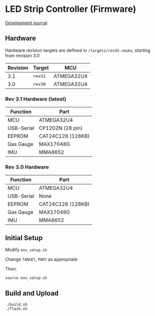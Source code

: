 # LED Strip Controller (Firmware)

[Development journal](https://projects.stevenburnett.co.uk/led_controller/)

## Hardware

Hardware revision targets are defined in `/targets/revXX.cmake`, starting from revision 3.0

| Revision   | Target   | MCU        |
| ---------- | -------- | ---------- |
| 3.1        | `rev31`  | ATMEGA32U4 |
| 3.0        | `rev30`  | ATMEGA32U4 |

### Rev 3.1 Hardware (latest)

| Function   | Part              |
| ---------- | ----------------- |
| MCU        | ATMEGA32U4        |
| USB-Serial | CP1202N (28 pin)  |
| EEPROM     | CAT24C128 (128KB) |
| Gas Gauge  | MAX17048G         |
| IMU        | MMA8652           |

### Rev 3.0 Hardware

| Function   | Part              |
| ---------- | ----------------- |
| MCU        | ATMEGA32U4        |
| USB-Serial | None              |
| EEPROM     | CAT24C128 (128KB) |
| Gas Gauge  | MAX17048G         |
| IMU        | MMA8652           |

## Initial Setup

Modify `env_setup.sh`

Change `TARGET`, `PORT` as appropriate

Then:

```
source env_setup.sh
```

## Build and Upload

```
./build.sh
./flash.sh
```
